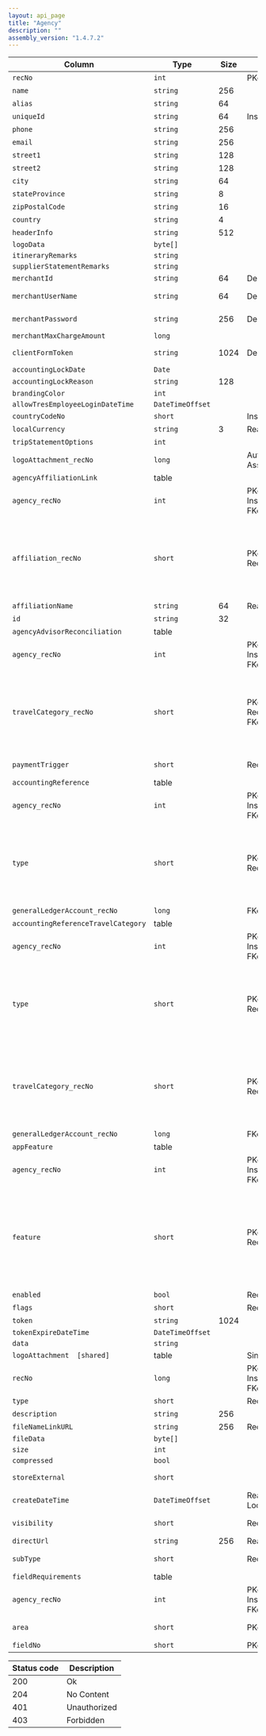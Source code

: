 ```yaml
---
layout: api_page
title: "Agency"
description: ""
assembly_version: "1.4.7.2"
---
```




| Column | Type | Size | Flags | Table | Description |
| ------ | ---- | ---- | ----- | ----- | ----------- |
| `recNo` | `int` |  | PKey | `agency` | 
| `name` | `string` | 256 |  | `agency` | 
| `alias` | `string` | 64 |  | `agency` | 
| `uniqueId` | `string` | 64 | InsertOnly | `agency` | 
| `phone` | `string` | 256 |  | `agency` | 
| `email` | `string` | 256 |  | `agency` | 
| `street1` | `string` | 128 |  | `agency` | 
| `street2` | `string` | 128 |  | `agency` | 
| `city` | `string` | 64 |  | `agency` | 
| `stateProvince` | `string` | 8 |  | `agency` | 
| `zipPostalCode` | `string` | 16 |  | `agency` | 
| `country` | `string` | 4 |  | `agency` | 
| `headerInfo` | `string` | 512 |  | `agency` | 
| `logoData` | `byte[]` |  |  | `agency` | 
| `itineraryRemarks` | `string` |  |  | `agency` | 
| `supplierStatementRemarks` | `string` |  |  | `agency` | 
| `merchantId` | `string` | 64 | Deprecated | `agency` | Obsolete.
| `merchantUserName` | `string` | 64 | Deprecated | `agency` | Obsolete. Use AppFeature(3).Data instead.
| `merchantPassword` | `string` | 256 | Deprecated | `agency` | Obsolete. Use AppFeature(3).Token instead.
| `merchantMaxChargeAmount` | `long` |  |  | `agency` | 
| `clientFormToken` | `string` | 1024 | Deprecated | `agency` | Obsolete. Use AppFeature(4).Token instead.
| `accountingLockDate` | `Date` |  |  | `agency` | 
| `accountingLockReason` | `string` | 128 |  | `agency` | 
| `brandingColor` | `int` |  |  | `agency` | 
| `allowTresEmployeeLoginDateTime` | `DateTimeOffset` |  |  | `agency` | 
| `countryCodeNo` | `short` |  | InsertOnly | `agency` | US = 1, CA = 2
| `localCurrency` | `string` | 3 | ReadOnly | `agency` | 
| `tripStatementOptions` | `int` |  |  | `agency` | ShowTravelCategoryIcons = 1
| `logoAttachment_recNo` | `long` |  | Auto-Assign | `agency` | 
| `agencyAffiliationLink ` | table |  |  | `agency` | 
| `agency_recNo` | `int` |  | PKey, InsertOnly, FKey | `agencyAffiliationLink` | 
| `affiliation_recNo` | `short` |  | PKey, Required | `agencyAffiliationLink` | Tres = 1, Signature = 2, AmEx = 6, EnsembleCanada = 7, EnsembleUS = 8, MART = 9, MAST = 10, TravelLeaders = 12, Virtuoso = 13, WESTA = 14, TravelSaversUS = 15, TravelSaversCanada = 16, Axus = 23, Grasp = 24
| `affiliationName` | `string` | 64 | ReadOnly | `agencyAffiliationLink` | 
| `id` | `string` | 32 |  | `agencyAffiliationLink` | 
| `agencyAdvisorReconciliation ` | table |  |  | `agency` | 
| `agency_recNo` | `int` |  | PKey, InsertOnly, FKey | `agencyAdvisorReconciliation` | 
| `travelCategory_recNo` | `short` |  | PKey, Required, FKey | `agencyAdvisorReconciliation` | Air = 1, Hotel = 2, Car = 3, Cruise = 4, Tour = 5, Rail = 6, Transfer = 7, Insurance = 8, ServiceFee = 9, Excursion = 10, ClientVoucher = 11, GiftCertificate = 12, SupplierVoucher = 13, Misc = 99
| `paymentTrigger` | `short` |  | Required | `agencyAdvisorReconciliation` | AgencyPaidAndDeparted = 1, AgencyPaid = 2
| `accountingReference ` | table |  |  | `agency` | 
| `agency_recNo` | `int` |  | PKey, InsertOnly, FKey | `accountingReference` | 
| `type` | `short` |  | PKey, Required | `accountingReference` | None = 0, SupplierBalances = 2, UndepositedFunds = 3, CCProcessingBalances = 5, AgencyCCBalances = 6, BankAccount = 7, Sales = 8, CostOfSales = 9, RetainedEarnings = 10, Other = 99
| `generalLedgerAccount_recNo` | `long` |  | FKey | `accountingReference` | 
| `accountingReferenceTravelCategory ` | table |  |  | `agency` | 
| `agency_recNo` | `int` |  | PKey, InsertOnly, FKey | `accountingReferenceTravelCategory` | 
| `type` | `short` |  | PKey, Required | `accountingReferenceTravelCategory` | None = 0, SupplierBalances = 2, UndepositedFunds = 3, CCProcessingBalances = 5, AgencyCCBalances = 6, BankAccount = 7, Sales = 8, CostOfSales = 9, RetainedEarnings = 10, Other = 99
| `travelCategory_recNo` | `short` |  | PKey, Required | `accountingReferenceTravelCategory` | Air = 1, Hotel = 2, Car = 3, Cruise = 4, Tour = 5, Rail = 6, Transfer = 7, Insurance = 8, ServiceFee = 9, Excursion = 10, ClientVoucher = 11, GiftCertificate = 12, SupplierVoucher = 13, Misc = 99
| `generalLedgerAccount_recNo` | `long` |  | FKey | `accountingReferenceTravelCategory` | 
| `appFeature ` | table |  |  | `agency` | 
| `agency_recNo` | `int` |  | PKey, InsertOnly, FKey | `appFeature` | 
| `feature` | `short` |  | PKey, Required | `appFeature` | BankManagement = 1, GeneralLedger = 2, MerchantProcessing = 3, ClientForm = 4, GdsInterface = 5, ClientItin = 6, ESign = 7, PaymentAuthorization = 8, TravelerPortal = 9, TripProposal = 10, TripQuickAdd = 11, ConfirmationDocumentInterface = 12
| `enabled` | `bool` |  | Required | `appFeature` | 
| `flags` | `short` |  | Required | `appFeature` | 
| `token` | `string` | 1024 |  | `appFeature` | 
| `tokenExpireDateTime` | `DateTimeOffset` |  |  | `appFeature` | 
| `data` | `string` |  |  | `appFeature` | 
| `logoAttachment  [shared]` | table |  | Singleton | `agency` | 
| `recNo` | `long` |  | PKey, InsertOnly, FKey | `attachment` | 
| `type` | `short` |  | Required | `attachment` | Link = 1, File = 2
| `description` | `string` | 256 |  | `attachment` | 
| `fileNameLinkURL` | `string` | 256 | Required | `attachment` | 
| `fileData` | `byte[]` |  |  | `attachment` | 
| `size` | `int` |  |  | `attachment` | 
| `compressed` | `bool` |  |  | `attachment` | 
| `storeExternal` | `short` |  |  | `attachment` | Database = 0, PrivateStorage = 1, PublicStorage = 2
| `createDateTime` | `DateTimeOffset` |  | ReadOnly, Lookup | `attachment` | 
| `visibility` | `short` |  | Required | `attachment` | Public = 1, Private = 2, Internal = 3
| `directUrl` | `string` | 256 | ReadOnly | `attachment` | 
| `subType` | `short` |  | Required | `attachment` | Document = 1, Image = 2, Other = 3
| `fieldRequirements ` | table |  |  | `agency` | 
| `agency_recNo` | `int` |  | PKey, InsertOnly, FKey | `fieldRequirements` | 
| `area` | `short` |  | PKey | `fieldRequirements` | ClientProfile = 7, Person = 12, Trip = 16
| `fieldNo` | `short` |  | PKey | `fieldRequirements` | 

| Status code | Description |
| ----------- | ----------- |
| 200 | Ok |
| 204 | No Content |
| 401 | Unauthorized |
| 403 | Forbidden |


